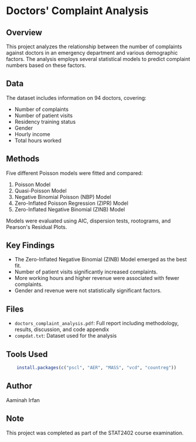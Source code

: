 # Doctors' Complaint Analysis

## Overview
This project analyzes the relationship between the number of complaints against doctors in an emergency department and various demographic factors. The analysis employs several statistical models to predict complaint numbers based on these factors.

## Data
The dataset includes information on 94 doctors, covering:
- Number of complaints
- Number of patient visits
- Residency training status
- Gender
- Hourly income
- Total hours worked

## Methods
Five different Poisson models were fitted and compared:
1. Poisson Model
2. Quasi-Poisson Model
3. Negative Binomial Poisson (NBP) Model
4. Zero-Inflated Poisson Regression (ZIPR) Model
5. Zero-Inflated Negative Binomial (ZINB) Model

Models were evaluated using AIC, dispersion tests, rootograms, and Pearson's Residual Plots.

## Key Findings
- The Zero-Inflated Negative Binomial (ZINB) Model emerged as the best fit.
- Number of patient visits significantly increased complaints.
- More working hours and higher revenue were associated with fewer complaints.
- Gender and revenue were not statistically significant factors.

## Files
- `doctors_complaint_analysis.pdf`: Full report including methodology, results, discussion, and code appendix
- `compdat.txt`: Dataset used for the analysis

## Tools Used
```R
    install.packages(c("pscl", "AER", "MASS", "vcd", "countreg"))
 ```


## Author
Aaminah Irfan

## Note
This project was completed as part of the STAT2402 course examination.

